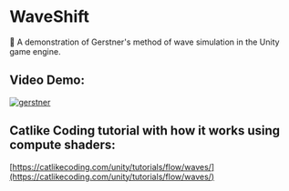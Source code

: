 # WaveShift
🌊 A demonstration of Gerstner's method of wave simulation in the Unity game engine.

## Video Demo:
[![gerstner](https://img.youtube.com/vi/e3K8nJLTVEQ/0.jpg)](https://www.youtube.com/watch?v=e3K8nJLTVEQ)

## Catlike Coding tutorial with how it works using compute shaders:
[https://catlikecoding.com/unity/tutorials/flow/waves/](https://catlikecoding.com/unity/tutorials/flow/waves/)
